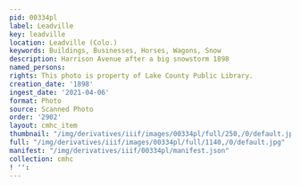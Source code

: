```yaml
---
pid: 00334pl
label: Leadville
key: leadville
location: Leadville (Colo.)
keywords: Buildings, Businesses, Horses, Wagons, Snow
description: Harrison Avenue after a big snowstorm 1898
named_persons: 
rights: This photo is property of Lake County Public Library.
creation_date: '1898'
ingest_date: '2021-04-06'
format: Photo
source: Scanned Photo
order: '2902'
layout: cmhc_item
thumbnail: "/img/derivatives/iiif/images/00334pl/full/250,/0/default.jpg"
full: "/img/derivatives/iiif/images/00334pl/full/1140,/0/default.jpg"
manifest: "/img/derivatives/iiif/00334pl/manifest.json"
collection: cmhc
! '': 
---
```

